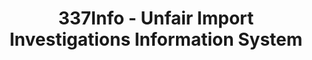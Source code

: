 ---
bigquery: https://console.cloud.google.com/bigquery?p=patents-public-data&d=usitc_investigations&page=dataset&project=sheets-management-319211
citation: US International Trade Commission 337Info Unfair Import Investigations Information
  System
contributors: US International Trade Comission
cost: None
description: US International Trade Commission 337Info Unfair Import Investigations
  Information System contains data on investigations done under Section 337. Section
  337 declares the infringement of certain statutory intellectual property rights
  and other forms of unfair competition in import trade to be unlawful practices.
  Most Section 337 investigations involve allegations of patent or registered trademark
  infringement.
documentation: FAQ and tutorial available on the site
last_edit: Mon, 04 Apr 2022 19:10:40 GMT
location: https://pubapps2.usitc.gov/337external/
maintained_by: US International Trade Comission
schema_fields: '[''dateCreated'', ''patentNumber'', ''title'', ''investigationType'',
  ''ouiiParticipation'', ''endDateMarkmanHearing'', ''invUnfairAct'', ''ouiiAttorney'',
  ''scheduledStartDateEvidHear'', ''gcAttorney'', ''copyrightNumbers'', ''finalDetNoViolation'',
  ''finalIdOnViolationDue'', ''teoIdIssueDate'', ''currentStatus'', ''teoProceedingInvolved'',
  ''reportingRequirements'', ''patentNumbers'', ''markmanHearing'', ''complainant'',
  ''finalDetViolation'', ''scheduledEndDateEvidHear'', ''investigationTermDate'',
  ''dateOfPublicationFrNotice'', ''lastUpdated'', ''aljAssigned'', ''internalRemand'',
  ''teoReliefGranted'', ''teoIdDueDate'', ''dateComplaintFiled'', ''respondent'',
  ''issueDateOtherNonFinal'', ''docketNo'', ''trademarkNumbers'', ''currentActiveALJ'',
  ''id'', ''targetDate'', ''finalIdOnViolationIssue'', ''startDateMarkmanHearing'',
  ''publication_number'', ''htsNumbers'', ''actualStartDateEvidHear'', ''cafcAppeals'',
  ''actualEndDateEvidHear'', ''investigationNo'']'
shortname: unfair_import_investigations
tags:
- import
- legal
- trade
timeframe: 2008-2021 (prior to 2008 downloadable as a JSON file)
title: 337Info - Unfair Import Investigations Information System
uuid: 2721f5ec-e599-4890-9265-9706719fc71e
---